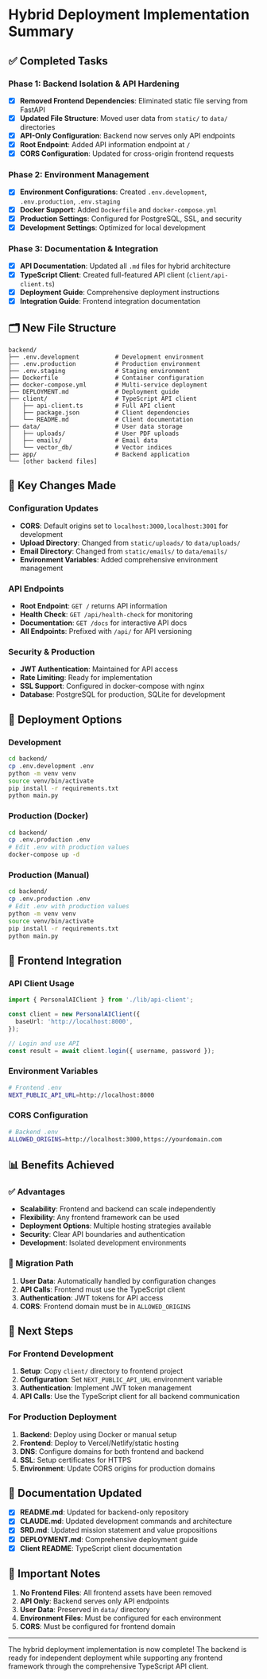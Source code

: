 # Hybrid Deployment Implementation Summary

## ✅ Completed Tasks

### Phase 1: Backend Isolation & API Hardening
- [x] **Removed Frontend Dependencies**: Eliminated static file serving from FastAPI
- [x] **Updated File Structure**: Moved user data from `static/` to `data/` directories
- [x] **API-Only Configuration**: Backend now serves only API endpoints
- [x] **Root Endpoint**: Added API information endpoint at `/`
- [x] **CORS Configuration**: Updated for cross-origin frontend requests

### Phase 2: Environment Management
- [x] **Environment Configurations**: Created `.env.development`, `.env.production`, `.env.staging`
- [x] **Docker Support**: Added `Dockerfile` and `docker-compose.yml`
- [x] **Production Settings**: Configured for PostgreSQL, SSL, and security
- [x] **Development Settings**: Optimized for local development

### Phase 3: Documentation & Integration
- [x] **API Documentation**: Updated all `.md` files for hybrid architecture
- [x] **TypeScript Client**: Created full-featured API client (`client/api-client.ts`)
- [x] **Deployment Guide**: Comprehensive deployment instructions
- [x] **Integration Guide**: Frontend integration documentation

## 🗂️ New File Structure

```
backend/
├── .env.development          # Development environment
├── .env.production           # Production environment  
├── .env.staging              # Staging environment
├── Dockerfile                # Container configuration
├── docker-compose.yml        # Multi-service deployment
├── DEPLOYMENT.md             # Deployment guide
├── client/                   # TypeScript API client
│   ├── api-client.ts         # Full API client
│   ├── package.json          # Client dependencies
│   └── README.md             # Client documentation
├── data/                     # User data storage
│   ├── uploads/              # User PDF uploads
│   ├── emails/               # Email data
│   └── vector_db/            # Vector indices
├── app/                      # Backend application
└── [other backend files]
```

## 🔧 Key Changes Made

### Configuration Updates
- **CORS**: Default origins set to `localhost:3000,localhost:3001` for development
- **Upload Directory**: Changed from `static/uploads/` to `data/uploads/`
- **Email Directory**: Changed from `static/emails/` to `data/emails/`
- **Environment Variables**: Added comprehensive environment management

### API Endpoints
- **Root Endpoint**: `GET /` returns API information
- **Health Check**: `GET /api/health-check` for monitoring
- **Documentation**: `GET /docs` for interactive API docs
- **All Endpoints**: Prefixed with `/api/` for API versioning

### Security & Production
- **JWT Authentication**: Maintained for API access
- **Rate Limiting**: Ready for implementation
- **SSL Support**: Configured in docker-compose with nginx
- **Database**: PostgreSQL for production, SQLite for development

## 🚀 Deployment Options

### Development
```bash
cd backend/
cp .env.development .env
python -m venv venv
source venv/bin/activate
pip install -r requirements.txt
python main.py
```

### Production (Docker)
```bash
cd backend/
cp .env.production .env
# Edit .env with production values
docker-compose up -d
```

### Production (Manual)
```bash
cd backend/
cp .env.production .env
# Edit .env with production values
python -m venv venv
source venv/bin/activate
pip install -r requirements.txt
python main.py
```

## 🔗 Frontend Integration

### API Client Usage
```typescript
import { PersonalAIClient } from './lib/api-client';

const client = new PersonalAIClient({
  baseUrl: 'http://localhost:8000',
});

// Login and use API
const result = await client.login({ username, password });
```

### Environment Variables
```bash
# Frontend .env
NEXT_PUBLIC_API_URL=http://localhost:8000
```

### CORS Configuration
```bash
# Backend .env
ALLOWED_ORIGINS=http://localhost:3000,https://yourdomain.com
```

## 📊 Benefits Achieved

### ✅ Advantages
- **Scalability**: Frontend and backend can scale independently
- **Flexibility**: Any frontend framework can be used
- **Deployment Options**: Multiple hosting strategies available
- **Security**: Clear API boundaries and authentication
- **Development**: Isolated development environments

### 🔄 Migration Path
1. **User Data**: Automatically handled by configuration changes
2. **API Calls**: Frontend must use the TypeScript client
3. **Authentication**: JWT tokens for API access
4. **CORS**: Frontend domain must be in `ALLOWED_ORIGINS`

## 🎯 Next Steps

### For Frontend Development
1. **Setup**: Copy `client/` directory to frontend project
2. **Configuration**: Set `NEXT_PUBLIC_API_URL` environment variable
3. **Authentication**: Implement JWT token management
4. **API Calls**: Use the TypeScript client for all backend communication

### For Production Deployment
1. **Backend**: Deploy using Docker or manual setup
2. **Frontend**: Deploy to Vercel/Netlify/static hosting
3. **DNS**: Configure domains for both frontend and backend
4. **SSL**: Setup certificates for HTTPS
5. **Environment**: Update CORS origins for production domains

## 📝 Documentation Updated

- [x] **README.md**: Updated for backend-only repository
- [x] **CLAUDE.md**: Updated development commands and architecture
- [x] **SRD.md**: Updated mission statement and value propositions
- [x] **DEPLOYMENT.md**: Comprehensive deployment guide
- [x] **Client README**: TypeScript client documentation

## 🚨 Important Notes

1. **No Frontend Files**: All frontend assets have been removed
2. **API Only**: Backend serves only API endpoints
3. **User Data**: Preserved in `data/` directory
4. **Environment Files**: Must be configured for each environment
5. **CORS**: Must be configured for frontend domain

---

The hybrid deployment implementation is now complete! The backend is ready for independent deployment while supporting any frontend framework through the comprehensive TypeScript API client.